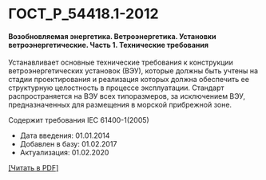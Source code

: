 # ГОСТ_Р_54418.1-2012

#### Возобновляемая энергетика. Ветроэнергетика. Установки ветроэнергетические. Часть 1. Технические требования

Устанавливает основные технические требования к конструкции ветроэнергетических установок (ВЭУ), которые должны быть учтены на стадии проектирования и реализация которых должна обеспечить ее структурную целостность в процессе эксплуатации. Стандарт распространяется на ВЭУ всех типоразмеров, за исключением ВЭУ, предназначенных для размещения в морской прибрежной зоне.

Содержит требования IEC 61400-1(2005)

- Дата введения: 01.01.2014
- Добавлен в базу: 01.02.2017
- Актуализация: 01.02.2020

<a href="https://standartgost.ru/g/ГОСТ_Р_54418.1-2012.pdf">[Читать в PDF]</a>